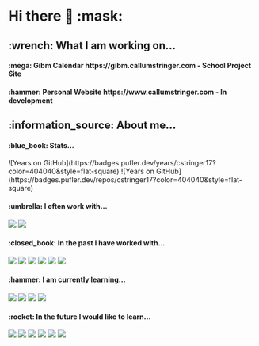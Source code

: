 <h1> Hi there 👋 :mask:</h1>


<h2>:wrench: What I am working on...</h2>

<h4>:mega:  Gibm Calendar  https://gibm.callumstringer.com - School Project Site</h4>
<h4>:hammer: Personal Website https://www.callumstringer.com - In development</h4>

<h2>:information_source: About me...</h2>
<h4>:blue_book: Stats...</h4>
![Years on GitHub](https://badges.pufler.dev/years/cstringer17?color=404040&style=flat-square)
![Years on GitHub](https://badges.pufler.dev/repos/cstringer17?color=404040&style=flat-square)

<div align="left">
<div>
<h4>:umbrella: I often work with...</h4>
<img src="https://img.shields.io/badge/Java-%23404040.svg?&style=flat-square&logo=Java"/>
<img src="https://img.shields.io/badge/Apache_Maven-%23404040.svg?&style=flat-square&logo=Apache-Maven"/>
</div>
<div>
<h4>:closed_book: In the past I have worked with...</h4>
<img src="https://img.shields.io/badge/html5%20-%23404040.svg?&style=flat-square&logo=html5"/>
<img src="https://img.shields.io/badge/css3%20-%23404040.svg?&style=flat-square&logo=css3"/>
<img src="https://img.shields.io/badge/git%20-%23404040.svg?&style=flat-square&logo=git"/>
<img src="https://img.shields.io/badge/github%20-%23404040.svg?&style=flat-square&logo=github"/>
<img src="https://img.shields.io/badge/mysql-%23404040.svg?&style=flat-square&logo=mysql"/>
<img src="https://img.shields.io/badge/PowerShell-%23404040.svg?&style=flat-square&logo=PowerShell"/>

</div>
<div>
<h4>:hammer: I am currently learning...</h4>
<img src="https://img.shields.io/badge/Vue-%23404040.svg?&style=flat-square&logo=Vue.js"/>
<img src="https://img.shields.io/badge/node.js%20-%23404040.svg?&style=flat-square&logo=node.js"/>
<img src="https://img.shields.io/badge/Javascript%20-%23404040.svg?&style=flat-square&logo=javascript"/>
<img src="https://img.shields.io/badge/Markdown-%23404040.svg?&style=flat-square&logo=markdown"/>
</div>
<div>
<h4>:rocket: In the future I would like to learn...</h4>
<img src="https://img.shields.io/badge/React-%23404040.svg?&style=flat-square&logo=React"/>
<img src="https://img.shields.io/badge/Next.js-%23404040.svg?&style=flat-square&logo=Next.js"/>
<img src="https://img.shields.io/badge/Sass-%23404040.svg?&style=flat-square&logo=Sass"/>
<img src="https://img.shields.io/badge/Docker-%23404040.svg?&style=flat-square&logo=Docker"/>
<img src="https://img.shields.io/badge/electron-%23404040.svg?&style=flat-square&logo=Electron"/>
<img src="https://img.shields.io/badge/TypeScript-%23404040.svg?&style=flat-square&logo=typeScript"/>
</div>





</div>
